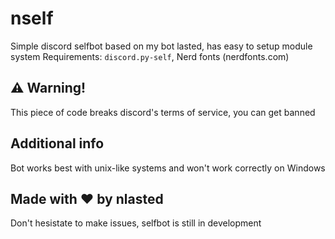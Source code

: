 # nself
Simple discord selfbot based on my bot lasted, has easy to setup module system
Requirements: `discord.py-self`, Nerd fonts (nerdfonts.com)

## ⚠️ Warning!
This piece of code breaks discord's terms of service, you can get banned

## Additional info
Bot works best with unix-like systems and won't work correctly on Windows

## Made with ❤️ by nlasted
Don't hesistate to make issues, selfbot is still in development
